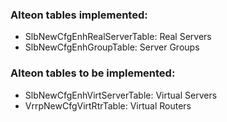 ### Alteon tables implemented:

- SlbNewCfgEnhRealServerTable: Real Servers
- SlbNewCfgEnhGroupTable: Server Groups

### Alteon tables to be implemented:

- SlbNewCfgEnhVirtServerTable: Virtual Servers
- VrrpNewCfgVirtRtrTable: Virtual Routers